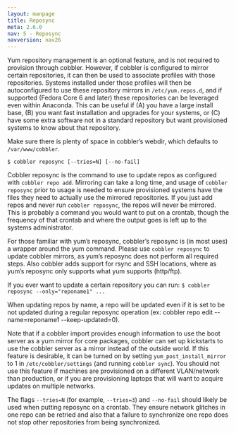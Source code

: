 ```yaml
---
layout: manpage
title: Reposync
meta: 2.6.0
nav: 5 - Reposync
navversion: nav26
---
```


Yum repository management is an optional feature, and is not required to provision through cobbler. However, if cobbler
is configured to mirror certain repositories, it can then be used to associate profiles with those repositories. Systems
installed under those profiles will then be autoconfigured to use these repository mirrors in
<code>/etc/yum.repos.d</code>, and if supported (Fedora Core 6 and later) these repositories can be leveraged even
within Anaconda. This can be useful if (A) you have a large install base, (B) you want fast installation and upgrades
for your systems, or (C) have some extra software not in a standard repository but want provisioned systems to know
about that repository.

Make sure there is plenty of space in cobbler’s webdir, which defaults to `/var/www/cobbler`.

`$ cobbler reposync [--tries=N] [--no-fail]`

Cobbler reposync is the command to use to update repos as configured with `cobbler repo add`. Mirroring can take a long
time, and usage of `cobbler reposync` prior to usage is needed to ensure provisioned systems have the files they need to
actually use the mirrored repositories. If you just add repos and never run `cobbler reposync`, the repos will never be
mirrored. This is probably a command you would want to put on a crontab, though the frequency of that crontab and where
the output goes is left up to the systems administrator.

For those familiar with yum’s reposync, cobbler’s reposync is (in most uses) a wrapper around the yum command. Please
use `cobbler reposync` to update cobbler mirrors, as yum’s reposync does not perform all required steps. Also cobbler
adds support for rsync and SSH locations, where as yum’s reposync only supports what yum supports (http/ftp).

If you ever want to update a certain repository you can run: `$ cobbler reposync --only="reponame1" ...`

When updating repos by name, a repo will be updated even if it is set to be not updated during a regular reposync
operation (ex: cobbler repo edit --name=reponame1 --keep-updated=0).

Note that if a cobbler import provides enough information to use the boot server as a yum mirror for core packages,
cobbler can set up kickstarts to use the cobbler server as a mirror instead of the outside world. If this feature is
desirable, it can be turned on by setting `yum_post_install_mirror` to 1 in `/etc/cobbler/settings` (and running
`cobbler sync`). You should not use this feature if machines are provisioned on a different VLAN/network than
production, or if you are provisioning laptops that will want to acquire updates on multiple networks.

The flags `--tries=N` (for example, `--tries=3`) and `--no-fail` should likely be used when putting reposync on a
crontab. They ensure network glitches in one repo can be retried and also that a failure to synchronize one repo does
not stop other repositories from being synchronized.
